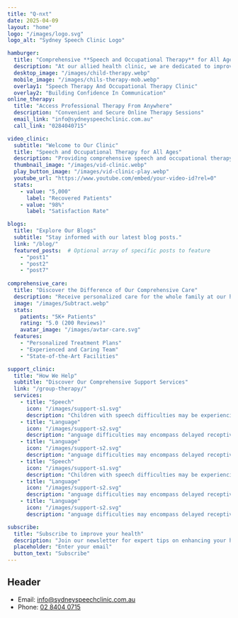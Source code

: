 ```yaml
---
title: "Q-nxt"
date: 2025-04-09
layout: "home"
logo: "/images/logo.svg"
logo_alt: "Sydney Speech Clinic Logo"

hamburger:
  title: "Comprehensive **Speech and Occupational Therapy** for All Ages"
  description: "At our allied health clinic, we are dedicated to improving the health and well-being of children and adults with a wide range of professional services."
  desktop_image: "/images/child-therapy.webp"
  mobile_image: "/images/chils-therapy-mob.webp"
  overlay1: "Speech Therapy And Occupational Therapy Clinic"
  overlay2: "Building Confidence In Communication"
online_therapy:
  title: "Access Professional Therapy From Anywhere"
  description: "Convenient and Secure Online Therapy Sessions"
  email_link: "info@sydneyspeechclinic.com.au"
  call_link: "0284040715"

video_clinic:
  subtitle: "Welcome to Our Clinic"
  title: "Speech and Occupational Therapy for All Ages"
  description: "Providing comprehensive speech and occupational therapy services for individuals of all ages, helping them achieve their full potential."
  thumbnail_image: "/images/vid-clinic.webp"
  play_button_image: "/images/vid-clinic-play.webp"
  youtube_url: "https://www.youtube.com/embed/your-video-id?rel=0"
  stats:
    - value: "5,000"
      label: "Recovered Patients"
    - value: "98%"
      label: "Satisfaction Rate"

blogs:
  title: "Explore Our Blogs"
  subtitle: "Stay informed with our latest blog posts."
  link: "/blog/"
  featured_posts:  # Optional array of specific posts to feature
    - "post1"
    - "post2"
    - "post7"
  
comprehensive_care:
  title: "Discover the Difference of Our Comprehensive Care"
  description: "Receive personalized care for the whole family at our health clinic. Our dedicated team provides comprehensive services for children and adults, focusing on quality and compassion to ensure the highest level of care for every patient."
  image: "/images/Subtract.webp"
  stats:
    patients: "5K+ Patients"
    rating: "5.0 (200 Reviews)"
    avatar_image: "/images/avtar-care.svg"
  features:
    - "Personalized Treatment Plans"
    - "Experienced and Caring Team"
    - "State-of-the-Art Facilities"

support_clinic:
  title: "How We Help"
  subtitle: "Discover Our Comprehensive Support Services"
  link: "/group-therapy/"
  services:
    - title: "Speech"
      icon: "/images/support-s1.svg"
      description: "Children with speech difficulties may be experiencing delays/disorders of articulation and phonology, childhood apraxia of speech (CAS) or stuttering. If your child is difficult to understand because of delayed or unusual speech sound error patterns, we can help by diagnosing and then carefully targeting the difficulty using tailored, structured programs."
    - title: "Language"
      icon: "/images/support-s2.svg"
      description: "anguage difficulties may encompass delayed receptive and expressive language skills, late talkers, delayed development of play skills, reduced attention span, specific language impairment, auditory processing disorders and disorders of social communication."
    - title: "Language"
      icon: "/images/support-s2.svg"
      description: "anguage difficulties may encompass delayed receptive and expressive language skills, late talkers, delayed development of play skills, reduced attention span, specific language impairment, auditory processing disorders and disorders of social communication."
    - title: "Speech"
      icon: "/images/support-s1.svg"
      description: "Children with speech difficulties may be experiencing delays/disorders of articulation and phonology, childhood apraxia of speech (CAS) or stuttering. If your child is difficult to understand because of delayed or unusual speech sound error patterns, we can help by diagnosing and then carefully targeting the difficulty using tailored, structured programs."
    - title: "Language"
      icon: "/images/support-s2.svg"
      description: "anguage difficulties may encompass delayed receptive and expressive language skills, late talkers, delayed development of play skills, reduced attention span, specific language impairment, auditory processing disorders and disorders of social communication."
    - title: "Language"
      icon: "/images/support-s2.svg"
      description: "anguage difficulties may encompass delayed receptive and expressive language skills, late talkers, delayed development of play skills, reduced attention span, specific language impairment, auditory processing disorders and disorders of social communication."

subscribe:
  title: "Subscribe to improve your health"
  description: "Join our newsletter for expert tips on enhancing your health and well-being."
  placeholder: "Enter your email"
  button_text: "Subscribe"
---
```


## Header
- Email: [info@sydneyspeechclinic.com.au](mailto:info@sydneyspeechclinic.com.au)
- Phone: [02 8404 0715](tel:0284040715)